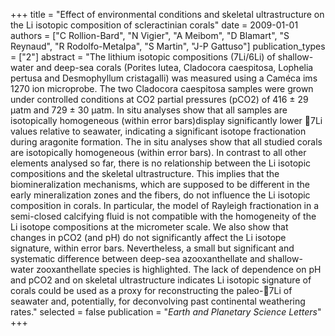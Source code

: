 +++
title = "Effect of environmental conditions and skeletal ultrastructure on the Li isotopic composition of scleractinian corals"
date = 2009-01-01
authors = ["C Rollion-Bard", "N Vigier", "A Meibom", "D Blamart", "S Reynaud", "R Rodolfo-Metalpa", "S Martin", "J-P Gattuso"]
publication_types = ["2"]
abstract = "The lithium isotopic compositions (7Li/6Li) of shallow-water and deep-sea corals (Porites lutea, Cladocora caespitosa, Lophelia pertusa and Desmophyllum cristagalli) was measured using a Caméca ims 1270 ion microprobe. The two Cladocora caespitosa samples were grown under controlled conditions at CO2 partial pressures (pCO2) of 416 ± 29 µatm and 729 ± 30 µatm. In situ analyses show that all samples are isotopically homogeneous (within error bars)display significantly lower 7Li values relative to seawater, indicating a significant isotope fractionation during aragonite formation. The in situ analyses show that all studied corals are isotopically homogeneous (within error bars). In contrast to all other elements analysed so far, there is no relationship between the Li isotopic compositions and the skeletal ultrastructure. This implies that the biomineralization mechanisms, which are supposed to be different in the early mineralization zones and the fibers, do not influence the Li isotopic composition in corals. In particular, the model of Rayleigh fractionation in a semi-closed calcifying fluid is not compatible with the homogeneity of the Li isotope compositions at the micrometer scale. We also show that changes in pCO2 (and pH) do not significantly affect the Li isotope signature, within error bars. Nevertheless, a small but significant and systematic difference between deep-sea azooxanthellate and shallow-water zooxanthellate species is highlighted. The lack of dependence on pH and pCO2 and on skeletal ultrastructure indicates Li isotopic signature of corals could be used as a proxy for reconstructing the paleo-7Li of seawater and, potentially, for deconvolving past continental weathering rates."
selected = false
publication = "*Earth and Planetary Science Letters*"
+++

